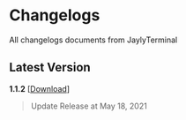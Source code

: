 # Changelogs
All changelogs documents from JaylyTerminal

## Latest Version
**1.1.2** [[Download](https://github.com/jaylydev/jaylyterminal)]
> Update Release at May 18, 2021
